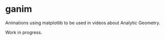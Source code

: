 # ganim

Animations using matplotlib to be used in videos about Analytic Geometry.

Work in progress.
